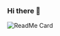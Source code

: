 ### Hi there 👋

![ReadMe Card](https://github-readme-stats.vercel.app/api?username=ruby109&show_icons=true?count_private=true&theme=dracula)


